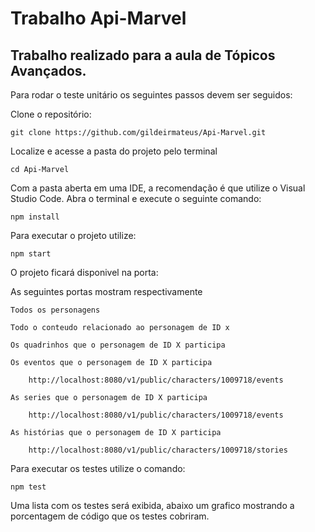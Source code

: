 <h1>Trabalho Api-Marvel</h1>

<h2>Trabalho realizado para a aula de Tópicos Avançados.</h2>

Para rodar o teste unitário os seguintes passos devem ser seguidos:

Clone o repositório:

    git clone https://github.com/gildeirmateus/Api-Marvel.git

Localize e acesse a pasta do projeto pelo terminal

    cd Api-Marvel

Com a pasta aberta em uma IDE, a recomendação é que utilize o Visual Studio Code. Abra o terminal e execute o seguinte comando:

    npm install

Para executar o projeto utilize:

    npm start

O projeto ficará disponivel na porta:
    <a href="http://localhost:8080/"></a>
    

As seguintes portas mostram respectivamente

    Todos os personagens
<a href="http://localhost:8080/v1/public/characters/"></a>
        

    Todo o conteudo relacionado ao personagem de ID x
<a href="http://localhost:8080/v1/public/characters"></a>
        
    
    Os quadrinhos que o personagem de ID X participa
<a href="http://localhost:8080/v1/public/characters/1009718/comics"></a>
        

    Os eventos que o personagem de ID X participa

        http://localhost:8080/v1/public/characters/1009718/events

    As series que o personagem de ID X participa
    
        http://localhost:8080/v1/public/characters/1009718/events

    As histórias que o personagem de ID X participa

        http://localhost:8080/v1/public/characters/1009718/stories


Para executar os testes utilize o comando:

    npm test

Uma lista com os testes será exibida, abaixo um grafico mostrando a porcentagem de código que os testes cobriram.


    





